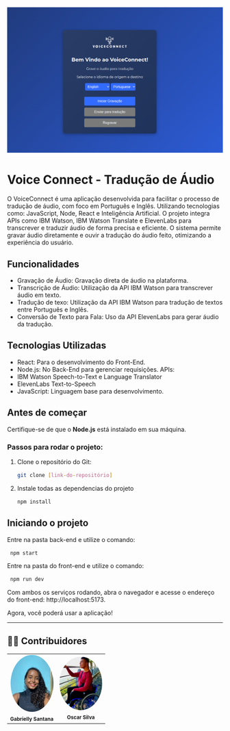 <h1 align="center">
    <img alt="Cubos Academy" title="#CubosAcademy" src="Api/assets/app.png" />
</h1>

# Voice Connect - Tradução de Áudio

O VoiceConnect é uma aplicação desenvolvida para facilitar o processo de tradução de áudio, com foco em Português e Inglês. Utilizando tecnologias como: JavaScript, Node, React e Inteligência Artificial. O projeto integra APIs como IBM Watson, IBM Watson Translate e ElevenLabs para transcrever e traduzir áudio de forma precisa e eficiente. O sistema permite gravar áudio diretamente e ouvir a tradução do áudio feito, otimizando a experiência do usuário.

## Funcionalidades

- Gravação de Áudio: Gravação direta de áudio na plataforma.
- Transcrição de Áudio: Utilização da API IBM Watson para transcrever áudio em texto.
- Tradução de texo: Utilização da API IBM Watson para tradução de textos entre Português e Inglês.
- Conversão de Texto para Fala: Uso da API ElevenLabs para gerar áudio da tradução.

## Tecnologias Utilizadas

- React: Para o desenvolvimento do Front-End.
- Node.js: No Back-End para gerenciar requisições.
  APIs:
- IBM Watson Speech-to-Text e Language Translator
- ElevenLabs Text-to-Speech
- JavaScript: Linguagem base para desenvolvimento.

## Antes de começar

Certifique-se de que o **Node.js** está instalado em sua máquina.

### Passos para rodar o projeto:

1. Clone o repositório do Git:

   ```bash
   git clone [link-do-repositório]

   ```

2. Instale todas as dependencias do projeto

   ```bash
   npm install

   ```

## Iniciando o projeto

Entre na pasta back-end e utilize o comando:

```bash
 npm start
```

Entre na pasta do front-end e utilize o comando:

```bash
 npm run dev
```

Com ambos os serviços rodando, abra o navegador e acesse o endereço do front-end: http://localhost:5173.

Agora, você poderá usar a aplicação!

---

## 👨‍💻 Contribuidores

<table>
    <td align="center"><img style="border-radius: 50%;" src="./Api/assets/Gabrielly.jpeg" width="100px;" alt=""/><br /><sub><b>Gabrielly Santana</b></sub></a><br /></td>
    <td align="center"><img style="border-radius: 50%;" src="./Api/assets/Oscar.jpeg" width="100px;" alt=""/><br /><sub><b>Oscar Silva</b></sub></a><br /></td>
	
    
    
  </tr>
